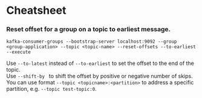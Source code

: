 # Cheatsheet

### Reset offset for a group on a topic to earliest message.
```
kafka-consumer-groups --bootstrap-server localhost:9092 --group <group-application> --topic <topic-name> --reset-offsets --to-earliest --execute
```
Use `--to-latest` instead of `--to-earliest` to set the offset to the end of the topic.    
Use `--shift-by ` to shift the offset by positive or negative number of skips.    
You can use format `--topic <topicname>:<partition>` to address a specific partition, e.g. `--topic test-topic:0`.